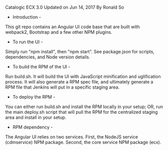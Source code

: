 Catalogic ECX 3.0
Updated on Jun 14, 2017
By Ronald So


- Introduction -

This git repo contains an Angular UI code base that are built with webpack2, Bootstrap and a few other
NPM plugins.

- To run the UI - 

Simply run "npm install", then "npm start".  See package.json for scripts, dependencies, and Node
version details.

- To build the RPM of the UI -

Run build.sh.  It will build the UI with JavaScript minification and uglification process.  It will
also generate a RPM spec file, and ultimately generate a RPM file that Jenkins will put in a specific
staging area.

- To deploy the RPM -

You can either run build.sh and install the RPM locally in your setup; OR, run the main deploy.sh
script that will pull the RPM for the centralized staging area and install in your setup.

- RPM dependency -

The Angular UI relies on two services.  First, the NodeJS service (cdmservice) NPM package.  Second,
the core service NPM package (ecx).


